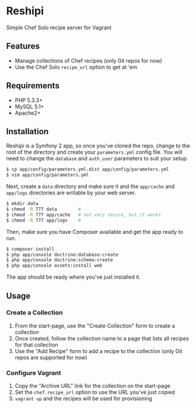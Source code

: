 Reshipi
=======

Simple Chef Solo recipe server for Vagrant

Features
--------

* Manage collections of Chef recipes (only Git repos for now)
* Use the Chef Solo `recipe_url` option to get at 'em

Requirements
------------

* PHP 5.3.3+
* MySQL 5.1+
* Apache2+

Installation
------------

Reshipi is a Symfony 2 app, so once you've cloned the repo, change to the root of the directory and create your `parameters.yml` config file. You will need to change the `database` and `auth_user` parameters to suit your setup.

```bash
$ cp app/config/parameters.yml.dist app/config/parameters.yml
$ vim app/config/parameters.yml
```

Next, create a `data` directory and make sure it and the `app/cache` and `app/logs` directories are writable by your web server.

```bash
$ mkdir data
$ chmod -R 777 data        #
$ chmod -R 777 app/cache   # not very secure, but it works
$ chmod -R 777 app/logs    #
```

Then, make sure you have Composer available and get the app ready to run.

```bash
$ composer install
$ php app/console doctrine:database:create
$ php app/console doctrine:schema:create
$ php app/console assets:install web
```

The app should be ready where you've just installed it.

Usage
-----

### Create a Collection

1. From the start-page, use the "Create Collection" form to create a collection
2. Once created, follow the collection name to a page that lists all recipes for that collection
3. Use the "Add Recipe" form to add a recipe to the collection (only Git repos are supported for now)

### Configure Vagrant

1. Copy the "Archive URL" link for the collection on the start-page
2. Set the `chef.recipe_url` option to use the URL you've just copied
3. `vagrant up` and the recipes will be used for provisioning